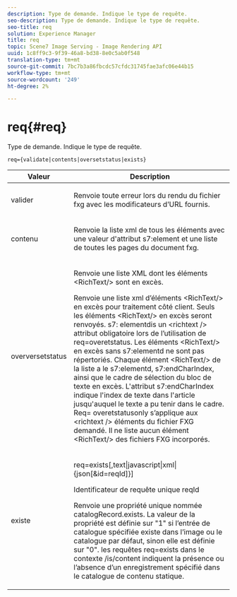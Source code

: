 ```yaml
---
description: Type de demande. Indique le type de requête.
seo-description: Type de demande. Indique le type de requête.
seo-title: req
solution: Experience Manager
title: req
topic: Scene7 Image Serving - Image Rendering API
uuid: 1c8ff9c3-9f39-46a8-bd38-8e0c5ab0f548
translation-type: tm+mt
source-git-commit: 7bc7b3a86fbcdc57cfdc31745fae3afc06e44b15
workflow-type: tm+mt
source-wordcount: '249'
ht-degree: 2%

---
```



# req{#req}

Type de demande. Indique le type de requête.

`req={validate|contents|oversetstatus|exists}`

<table id="table_F39239E5244746DB9F253BB0D5E85D54"> 
 <thead> 
  <tr> 
   <th colname="col1" class="entry"> Valeur </th> 
   <th colname="col2" class="entry"> Description </th> 
  </tr> 
 </thead>
 <tbody> 
  <tr> 
   <td colname="col1"> <p> <span class="codeph"> valider</span> </p> </td> 
   <td colname="col2"> <p> Renvoie toute erreur lors du rendu du fichier fxg avec les modificateurs d’URL fournis. </p> </td> 
  </tr> 
  <tr> 
   <td colname="col1"> <p> <span class="codeph"> contenu</span> </p> </td> 
   <td colname="col2"> <p> Renvoie la liste xml de tous les éléments avec une valeur d'attribut <span class="codeph"> s7:element</span> et une liste de toutes les pages du document fxg. </p> </td> 
  </tr> 
  <tr> 
   <td colname="col1"> <p> <span class="codeph"> overversetstatus</span> </p> </td> 
   <td colname="col2"> <p>Renvoie une liste XML dont les éléments <span class="codeph"> &lt;RichText/&gt;</span> sont en excès. </p> <p>Renvoie une liste xml d’éléments <span class="+ topic/ph pr-d/codeph codeph"> &lt;RichText/&gt;</span> en excès pour traitement côté client. Seuls les éléments <span class="+ topic/ph pr-d/codeph codeph"> &lt;RichText/&gt;</span> en excès seront renvoyés. <span class="+ topic/ph pr-d/codeph codeph"> s7:</span> elementdis un  <span class="+ topic/ph pr-d/codeph codeph"> &lt;richtext /&gt;</span> attribut obligatoire lors de l’utilisation de  <span class="+ topic/ph pr-d/codeph codeph"> req=overetstatus</span>. Les éléments <span class="+ topic/ph pr-d/codeph codeph"> &lt;RichText/&gt;</span> en excès sans <span class="+ topic/ph pr-d/codeph codeph"> s7:elementd</span> ne sont pas répertoriés. Chaque élément <span class="+ topic/ph pr-d/codeph codeph"> &lt;RichText/&gt;</span> de la liste a le <span class="+ topic/ph pr-d/codeph codeph"> s7:elementd</span>, <span class="+ topic/ph pr-d/codeph codeph"> s7:endCharIndex</span>, ainsi que le cadre de sélection du bloc de texte en excès. L'attribut <span class="+ topic/ph pr-d/codeph codeph"> s7:endCharIndex</span> indique l'index de texte dans l'article jusqu'auquel le texte a pu tenir dans le cadre. <span class="+ topic/ph pr-d/codeph codeph"> Req=</span> overetstatusonly s’applique aux  <span class="+ topic/ph pr-d/codeph codeph"> &lt;richtext /&gt;</span> éléments du fichier FXG demandé. Il ne liste aucun élément <span class="+ topic/ph pr-d/codeph codeph"> &lt;RichText/&gt;</span> des fichiers FXG incorporés. </p> </td> 
  </tr> 
  <tr> 
   <td colname="col1"> <p> <span class="codeph"> existe</span> </p> </td> 
   <td colname="col2"> <p> <span class="codeph"> req=exists[,text|javascript|xml|{json[&amp;id=reqId]}]</span> </p> <p>Identificateur de requête unique reqId </p> <p>Renvoie une propriété unique nommée catalogRecord.exists. La valeur de la propriété est définie sur "1" si l’entrée de catalogue spécifiée existe dans l’image ou le catalogue par défaut, sinon elle est définie sur "0". les requêtes req=exists dans le contexte /is/content indiquent la présence ou l’absence d’un enregistrement spécifié dans le catalogue de contenu statique. </p> </td> 
  </tr> 
 </tbody> 
</table>

